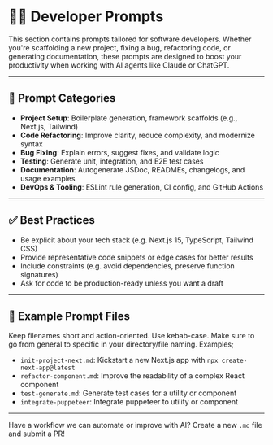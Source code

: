 # 🧑‍💻 Developer Prompts

This section contains prompts tailored for software developers. Whether you're scaffolding a new project, fixing a bug, refactoring code, or generating documentation, these prompts are designed to boost your productivity when working with AI agents like Claude or ChatGPT.

---

## 🧱 Prompt Categories

* **Project Setup**: Boilerplate generation, framework scaffolds (e.g., Next.js, Tailwind)
* **Code Refactoring**: Improve clarity, reduce complexity, and modernize syntax
* **Bug Fixing**: Explain errors, suggest fixes, and validate logic
* **Testing**: Generate unit, integration, and E2E test cases
* **Documentation**: Autogenerate JSDoc, READMEs, changelogs, and usage examples
* **DevOps & Tooling**: ESLint rule generation, CI config, and GitHub Actions

---

## ✅ Best Practices

* Be explicit about your tech stack (e.g. Next.js 15, TypeScript, Tailwind CSS)
* Provide representative code snippets or edge cases for better results
* Include constraints (e.g. avoid dependencies, preserve function signatures)
* Ask for code to be production-ready unless you want a draft

---

## 📎 Example Prompt Files

Keep filenames short and action-oriented. Use kebab-case.
Make sure to go from general to specific in your directory/file naming.
Examples;

* `init-project-next.md`: Kickstart a new Next.js app with `npx create-next-app@latest`
* `refactor-component.md`: Improve the readability of a complex React component
* `test-generate.md`: Generate test cases for a utility or component
* `integrate-puppeteer`: Integrate puppeteer to utility or component

---

Have a workflow we can automate or improve with AI? Create a new `.md` file and submit a PR!
